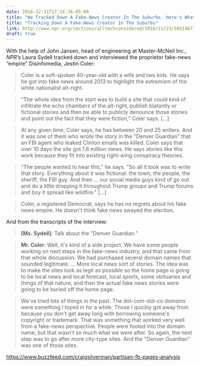 ```yaml
---
date: 2016-12-31T17:14:36-05:00
title: "We Tracked Down A Fake-News Creator In The Suburbs. Here's What We Learned"
title: "Tracking Down A Fake-News Creator In The Suburbs"
link: http://www.npr.org/sections/alltechconsidered/2016/11/23/503146770/npr-finds-the-head-of-a-covert-fake-news-operation-in-the-suburbs
draft: true
---
```


With the help of John Jansen, head of engineering at Master-McNeil Inc., _NPR’s_ Laura Sydell tracked down and interviewed the proprietor fake-news “empire” Disinfomedia, Jestin Coler: 

> Coler is a soft-spoken 40-year-old with a wife and two kids. He says he got into fake news around 2013 to highlight the extremism of the white nationalist alt-right.

> “The whole idea from the start was to build a site that could kind of infiltrate the echo chambers of the alt-right, publish blatantly or fictional stories and then be able to publicly denounce those stories and point out the fact that they were fiction," Coler says. [...]

> At any given time, Coler says, he has between 20 and 25 writers. And it was one of them who wrote the story in the "Denver Guardian" that an FBI agent who leaked Clinton emails was killed. Coler says that over 10 days the site got 1.6 million views. He says stories like this work because they fit into existing right-wing conspiracy theories.

> “The people wanted to hear this," he says. "So all it took was to write that story. Everything about it was fictional: the town, the people, the sheriff, the FBI guy. And then ... our social media guys kind of go out and do a little dropping it throughout Trump groups and Trump forums and boy it spread like wildfire." [...]

> Coler, a registered Democrat, says he has no regrets about his fake news empire. He doesn't think fake news swayed the election.

And from the transcripts of the interview: 

> **[Ms. Sydell]**: Talk about the "Denver Guardian."

> **Mr. Coler**: Well, it's kind of a side project. We have some people working on next steps in the fake-news industry, and that came from that whole discussion. We had purchased several domain names that sounded legitimate. ... More local news sort of stories. The idea was to make the sites look as legit as possible so the home page is going to be local news and local forecast, local sports, some obituaries and things of that nature, and then the actual fake news stories were going to be buried off the home page.

> We've tried lots of things in the past. The dot-com-dot-co domains were something I toyed in for a while. Those I quickly got away from because you don't get away long with borrowing someone's copyright or trademark. That was something that worked very well from a fake-news perspective. People were fooled into the domain name, but that wasn't so much what we were after. So again, the next step was to go after more city-type sites. And the "Denver Guardian" was one of those sites.

https://www.buzzfeed.com/craigsilverman/partisan-fb-pages-analysis




